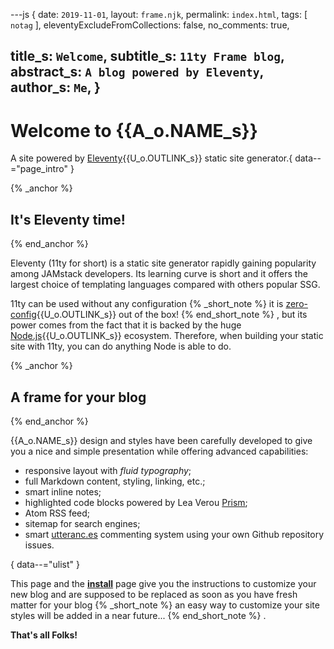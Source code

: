 ---js
{
  date:      `2019-11-01`,
  layout:    `frame.njk`,
  permalink: `index.html`,
  tags:      [ `notag` ],
  eleventyExcludeFromCollections: false,
  no_comments: true,

  title_s:    `Welcome`,
  subtitle_s: `11ty Frame blog`,
  abstract_s: `A blog powered by Eleventy`,
  author_s:   `Me`,
}
---
[comment]: # (======== Post ========)
# Welcome to {{A_o.NAME_s}}

A site powered by [Eleventy]{{U_o.OUTLINK_s}} static site generator.{ data--="page_intro" }

{% _anchor %}
## It's Eleventy time!
{% end_anchor %}


Eleventy (11ty for short) is a static site generator rapidly gaining popularity among JAMstack developers. Its learning curve is short and it offers the largest choice of templating languages compared with others popular SSG.


11ty can be used without any configuration
{% _short_note %}
it is [zero-config]{{U_o.OUTLINK_s}} out of the box!
{% end_short_note %}
, but its power comes from the fact that it is backed by the huge [Node.js]{{U_o.OUTLINK_s}} ecosystem. Therefore, when building your static site with 11ty, you can do anything Node is able to do.

{% _anchor %}
## A frame for your blog
{% end_anchor %}


{{A_o.NAME_s}} design and styles have been carefully developed to give you a nice and simple presentation while offering advanced capabilities:
+ responsive layout with *fluid typography*;
+ full Markdown content, styling, linking, etc.;
+ smart inline notes;
+ highlighted code blocks powered by Lea Verou [Prism];
+ Atom RSS feed;
+ sitemap for search engines;
+ smart [utteranc.es] commenting system using your own Github repository issues.

{ data--="ulist" }


This page and the **[install]** page give you the instructions to customize your new blog and are supposed to be replaced as soon as you have fresh matter for your blog
{% _short_note %}
an easy way to customize your site styles will be added in a near future...
{% end_short_note %}
.


**That's all Folks!**


[comment]: # (======== Links ========)

[install]:     ./install.html
[Eleventy]:    https://11ty.io
[zero-config]: https://www.11ty.io/docs/resources/#zero-config
[utteranc.es]: https://github.com/utterance/utterances
[Node.js]:     https://nodejs.org
[Prism]:       https://prismjs.com
[formula]:     https://www.smashingmagazine.com/2016/05/fluid-typography/#comments-fluid-typography
